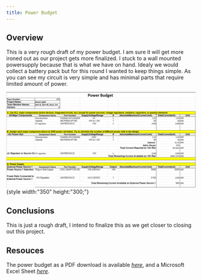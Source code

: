 ```yaml
---
title: Power Budget
---
```


## Overview
This is a very rough draft of my power budget. I am sure it will get more ironed out as our project gets more finalized. I stuck to a wall mounted powersupply because that is what we have on hand. Idealy we would collect a battery pack but for this round I wanted to keep things simple. As you can see my circuit is very simple and has minimal parts that require limited amount of power.



![Markdownfile1](PowerBudgetSB.png){style width:"350" height:"300;"}

## Conclusions

This is just a rough draft, I intend to finalize this as we get closer to closing out this project.

## Resouces

The power budget as a PDF download is available [*here*](PowerBudgetSB.pdf), and a Microsoft Excel Sheet [*here*](PowerBudgetSB.xlsx).